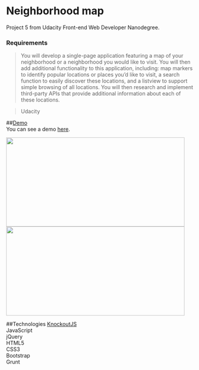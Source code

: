 # Neighborhood map
Project 5 from Udacity Front-end Web Developer Nanodegree.

### Requirements  
> You will develop a single-page application featuring a map of your neighborhood or a neighborhood you would like to visit. You will then add additional functionality to this application, including: map markers to identify popular locations or places you’d like to visit, a search function to easily discover these locations, and a listview to support simple browsing of all locations. You will then research and implement third-party APIs that provide additional information about each of these locations.

> Udacity

##[Demo](https://justaszaltauskas.github.io/Neighborhood-map/)  
You can see a demo [here](https://justaszaltauskas.github.io/Neighborhood-map/).

<img src='http://gdurl.com/hpC5' width="480" height="240" /> <img src='http://gdurl.com/9DI7' width="480" height="240" />




##Technologies
[KnockoutJS](http://knockoutjs.com/)  
JavaScript  
jQuery  
HTML5  
CSS3  
Bootstrap   
Grunt 


